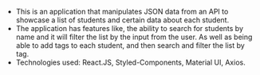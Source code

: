 - This is an application that manipulates JSON data from an API to showcase a list of students and certain data about each student.
- The application has features like, the ability to search for students by name and it will filter the list by the input from the user. As well as being able to add tags to each student, and then search and filter the list by tag.
- Technologies used: React.JS, Styled-Components, Material UI, Axios.
